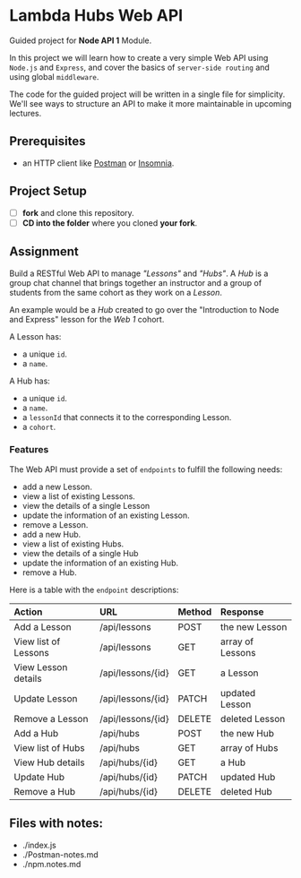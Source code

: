 # Lambda Hubs Web API

Guided project for **Node API 1** Module.

In this project we will learn how to create a very simple Web API using `Node.js` and `Express`, and cover the basics of `server-side routing` and using global `middleware`.

The code for the guided project will be written in a single file for simplicity. We'll see ways to structure an API to make it more maintainable in upcoming lectures.

## Prerequisites

- an HTTP client like [Postman](https://www.getpostman.com/downloads/) or [Insomnia](https://insomnia.rest/download/).

## Project Setup

- [ ] **fork** and clone this repository.
- [ ] **CD into the folder** where you cloned **your fork**.

## Assignment

Build a RESTful Web API to manage _"Lessons"_ and _"Hubs"_. A _Hub_ is a group chat channel that brings together an instructor and a group of students from the same cohort as they work on a _Lesson_.

An example would be a _Hub_ created to go over the "Introduction to Node and Express" lesson for the _Web 1_ cohort.

A Lesson has:

- a unique `id`.
- a `name`.

A Hub has:

- a unique `id`.
- a `name`.
- a `lessonId` that connects it to the corresponding Lesson.
- a `cohort`.

### Features

The Web API must provide a set of `endpoints` to fulfill the following needs:

- add a new Lesson.
- view a list of existing Lessons.
- view the details of a single Lesson
- update the information of an existing Lesson.
- remove a Lesson.
- add a new Hub.
- view a list of existing Hubs.
- view the details of a single Hub
- update the information of an existing Hub.
- remove a Hub.

Here is a table with the `endpoint` descriptions:

| Action               | URL               | Method | Response         |
|:---------------------|:------------------|:-------|:-----------------|
| Add a Lesson         | /api/lessons      | POST   | the new Lesson   |
| View list of Lessons | /api/lessons      | GET    | array of Lessons |
| View Lesson details  | /api/lessons/{id} | GET    | a Lesson         |
| Update Lesson        | /api/lessons/{id} | PATCH  | updated Lesson   |
| Remove a Lesson      | /api/lessons/{id} | DELETE | deleted Lesson   |
| Add a Hub            | /api/hubs         | POST   | the new Hub      |
| View list of Hubs    | /api/hubs         | GET    | array of Hubs    |
| View Hub details     | /api/hubs/{id}    | GET    | a Hub            |
| Update Hub           | /api/hubs/{id}    | PATCH  | updated Hub      |
| Remove a Hub         | /api/hubs/{id}    | DELETE | deleted Hub      |

## Files with notes:
- ./index.js
- ./Postman-notes.md
- ./npm.notes.md